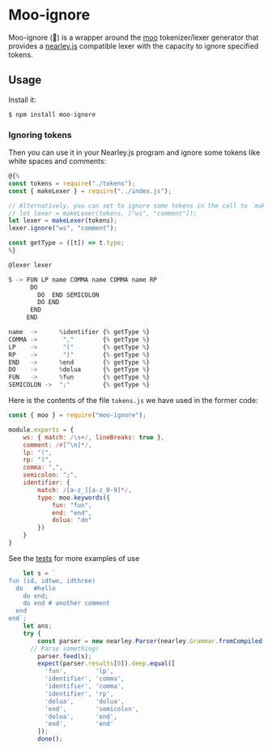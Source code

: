 # Moo-ignore

Moo-ignore (🐄) is a wrapper around the [moo](https://www.npmjs.com/package/moo) tokenizer/lexer generator that provides a [nearley.js](https://github.com/hardmath123/nearley) compatible lexer with the capacity to ignore specified tokens.


## Usage

Install it: 

```
$ npm install moo-ignore
``` 

### Ignoring tokens

Then you can use it in your Nearley.js program and ignore some tokens like white spaces and comments:


```js
@{%
const tokens = require("./tokens");
const { makeLexer } = require("../index.js");

// Alternatively, you can set to ignore some tokens in the call to `makeLexer`:
// let lexer = makeLexer(tokens, ["ws", "comment"]);
let lexer = makeLexer(tokens);
lexer.ignore("ws", "comment");

const getType = ([t]) => t.type;
%}

@lexer lexer

S -> FUN LP name COMMA name COMMA name RP 
      DO 
        DO  END SEMICOLON 
        DO END 
      END
     END

name  ->      %identifier {% getType %}
COMMA ->       ","        {% getType %}
LP    ->       "("        {% getType %}
RP    ->       ")"        {% getType %}
END   ->      %end        {% getType %}
DO    ->      %dolua      {% getType %}
FUN   ->      %fun        {% getType %}
SEMICOLON ->  ";"         {% getType %}
```


Here is the contents of the file `tokens.js` we have used in the former code:

```js
const { moo } = require("moo-ignore");

module.exports = {
    ws: { match: /\s+/, lineBreaks: true },
    comment: /#[^\n]*/,
    lp: "(",
    rp: ")",
    comma: ",",
    semicolon: ";",
    identifier: {
        match: /[a-z_][a-z_0-9]*/,
        type: moo.keywords({
            fun: "fun",
            end: "end",
            dolua: "do"
        })
    }
}
```

See the [tests](https://github.com/ULL-ESIT-PL/moo-ignore/tree/main/test) for more examples of use

```js
    let s = `
fun (id, idtwo, idthree)  
  do   #hello
    do end;
    do end # another comment
  end 
end`;
    let ans;
    try {
        const parser = new nearley.Parser(nearley.Grammar.fromCompiled(grammar2args));
      // Parse something!
        parser.feed(s);
        expect(parser.results[0]).deep.equal([
          'fun',        'lp',
          'identifier', 'comma',
          'identifier', 'comma',
          'identifier', 'rp',
          'dolua',      'dolua',
          'end',        'semicolon',
          'dolua',      'end',
          'end',        'end'
        ]);
        done();
```
